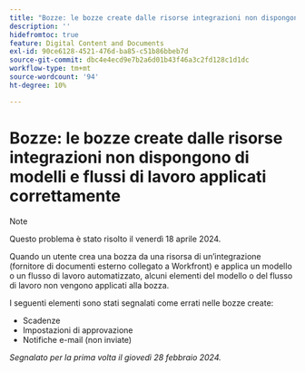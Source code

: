 ```yaml
---
title: "Bozze: le bozze create dalle risorse integrazioni non dispongono di modelli e flussi di lavoro applicati correttamente"
description: ''
hidefromtoc: true
feature: Digital Content and Documents
exl-id: 90ce6128-4521-476d-ba85-c51b86bbeb7d
source-git-commit: dbc4e4ecd9e7b2a6d01b43f46a3c2fd128c1d1dc
workflow-type: tm+mt
source-wordcount: '94'
ht-degree: 10%

---
```


# Bozze: le bozze create dalle risorse integrazioni non dispongono di modelli e flussi di lavoro applicati correttamente

>[!NOTE]
>
>Questo problema è stato risolto il venerdì 18 aprile 2024.

Quando un utente crea una bozza da una risorsa di un’integrazione (fornitore di documenti esterno collegato a Workfront) e applica un modello o un flusso di lavoro automatizzato, alcuni elementi del modello o del flusso di lavoro non vengono applicati alla bozza.

I seguenti elementi sono stati segnalati come errati nelle bozze create:

* Scadenze
* Impostazioni di approvazione
* Notifiche e-mail (non inviate)

_Segnalato per la prima volta il giovedì 28 febbraio 2024._
